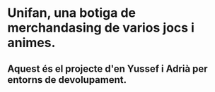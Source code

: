 # Unifan, una botiga de merchandasing de varios jocs i animes.
## Aquest és el projecte d'en Yussef i Adrià per entorns de devolupament.
